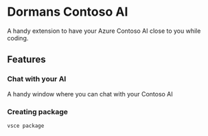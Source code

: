 # Dormans Contoso AI

A handy extension to have your Azure Contoso AI close to you while coding.

## Features

### Chat with your AI
A handy window where you can chat with your Contoso AI

### Creating package
```sh
vsce package
```

